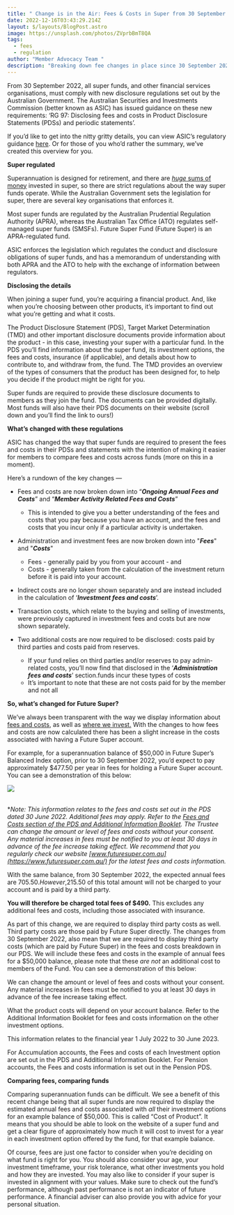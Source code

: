 ```yaml
---
title: " Change is in the Air: Fees & Costs in Super from 30 September 2022"
date: 2022-12-16T03:43:29.214Z
layout: $/layouts/BlogPost.astro
image: https://unsplash.com/photos/ZVprbBmT8QA
tags:
  - fees
  - regulation
author: "Member Advocacy Team "
description: "Breaking down fee changes in place since 30 September 2022. "
---
```

From 30 September 2022, all super funds, and other financial services organisations, must comply with new disclosure regulations set out by the Australian Government. The Australian Securities and Investments Commission (better known as ASIC) has issued guidance on these new requirements: ‘RG 97: Disclosing fees and costs in Product Disclosure Statements (PDSs) and periodic statements’.

If you’d like to get into the nitty gritty details, you can view ASIC’s regulatory guidance [here](https://asic.gov.au/regulatory-resources/find-a-document/regulatory-guides/rg-97-disclosing-fees-and-costs-in-pdss-and-periodic-statements/). Or for those of you who’d rather the summary, we’ve created this overview for you.

**Super regulated**

Superannuation is designed for retirement, and there are [*huge* sums of money](https://www.superannuation.asn.au/resources/superannuation-statistics) invested in super, so there are strict regulations about the way super funds operate. While the Australian Government sets the legislation for super, there are several key organisations that enforces it.

Most super funds are regulated by the Australian Prudential Regulation Authority (APRA), whereas the Australian Tax Office (ATO) regulates self-managed super funds (SMSFs). Future Super Fund (Future Super) is an APRA-regulated fund.

ASIC enforces the legislation which regulates the conduct and disclosure obligations of super funds, and has a memorandum of understanding with both APRA and the ATO to help with the exchange of information between regulators.

**Disclosing the details**

When joining a super fund, you’re acquiring a financial product. And, like when you’re choosing between other products, it’s important to find out what you’re getting and what it costs.

The Product Disclosure Statement (PDS), Target Market Determination (TMD) and other important disclosure documents provide information about the product - in this case, investing your super with a particular fund. In the PDS you’ll find information about the super fund, its investment options, the fees and costs, insurance (if applicable), and details about how to contribute to, and withdraw from, the fund. The TMD provides an overview of the types of consumers that the product has been designed for, to help you decide if the product might be right for you.

Super funds are required to provide these disclosure documents to members as they join the fund. The documents can be provided digitally. Most funds will also have their PDS documents on their website (scroll down and you’ll find the link to ours!)

**What’s changed with these regulations**

ASIC has changed the way that super funds are required to present the fees and costs in their PDSs and statements with the intention of making it easier for members to compare fees and costs across funds (more on this in a moment).

Here’s a rundown of the key changes —

* Fees and costs are now broken down into “***Ongoing Annual Fees and Costs***” and “***Member Activity Related Fees and Costs***”

  * This is intended to give you a better understanding of the fees and costs that you pay because you have an account, and the fees and costs that you incur only if a particular activity is undertaken.
* Administration and investment fees are now broken down into "***Fees***" and "***Costs***"

  * Fees - generally paid by you from your account - and 
  * Costs - generally taken from the calculation of the investment return before it is paid into your account.
* Indirect costs are no longer shown separately and are instead included in the calculation of ‘***Investment fees and costs***’.
* Transaction costs, which relate to the buying and selling of investments, were previously captured in investment fees and costs but are now shown separately.
* Two additional costs are now required to be disclosed: costs paid by third parties and costs paid from reserves. 

  * If your fund relies on third parties and/or reserves to pay admin-related costs, you’ll now find that disclosed in the ‘***Administration fees and costs***’ section.funds incur these types of costs
  * It’s important to note that these are not costs paid for by the member and not all

**So, what’s changed for Future Super?**

We’ve always been transparent with the way we display information about [fees and costs](https://www.futuresuper.com.au/faqs/what-are-my-total-fees/), as well as [where we invest.](https://www.futuresuper.com.au/how-we-invest/) With the changes to how fees and costs are now calculated there has been a slight increase in the costs associated with having a Future Super account.

For example, for a superannuation balance of $50,000 in Future Super’s Balanced Index option, prior to 30 September 2022, you’d expect to pay approximately $477.50 per year in fees for holding a Future Super account. You can see a demonstration of this below:



![](https://i.postimg.cc/Qt95R33r/Screen-Shot-2022-12-19-at-6-06-12-pm.png)

\
**Note: This information relates to the fees and costs set out in the PDS dated 30 June 2022. Additional fees may apply. Refer to the [Fees and Costs section of the PDS and Additional Information Booklet](https://content.myfuturesuper.com.au/forms-docs/FS_AIB_30092022.pdf). The Trustee can change the amount or level of fees and costs without your consent. Any material increases in fees must be notified to you at least 30 days in advance of the fee increase taking effect. We recommend that you regularly check our website [www.futuresuper.com.au](https://www.futuresuper.com.au/) for the latest fees and costs information.* 

With the same balance, from 30 September 2022, the expected annual fees are $705.50. However,$215.50 of this total amount will not be charged to your account and is paid by a third party. 

**You will therefore be charged total fees of $490.** This excludes any additional fees and costs, including those associated with insurance.

As part of this change, we are required to display third party costs as well. Third party costs are those paid by Future Super directly. The changes from 30 September 2022, also mean that we are required to display third party costs (which are paid by Future Super) in the fees and costs breakdown in our PDS. We will include these fees and costs in the example of annual fees for a $50,000 balance, please note that these *are not* an additional cost to members of the Fund. You can see a demonstration of this below:

We can change the amount or level of fees and costs without your consent. Any material increases in fees must be notified to you at least 30 days in advance of the fee increase taking effect.

What the product costs will depend on your account balance. Refer to the Additional Information Booklet for fees and costs information on the other investment options.

This information relates to the financial year 1 July 2022 to 30 June 2023.

For Accumulation accounts, the Fees and costs of each Investment option are set out in the PDS and Additional Information Booklet. For Pension accounts, the Fees and costs information is set out in the Pension PDS.



**Comparing fees, comparing funds**

Comparing superannuation funds can be difficult. We see a benefit of this recent change being that all super funds are now required to display the estimated annual fees and costs associated with *all* their investment options for an example balance of $50,000. This is called “Cost of Product”. It means that you should be able to look on the website of a super fund and get a clear figure of approximately how much it will cost to invest for a year in each investment option offered by the fund, for that example balance.

Of course, fees are just one factor to consider when you’re deciding on what fund is right for you. You should also consider your age, your investment timeframe, your risk tolerance, what other investments you hold and how they are invested. You may also like to consider if your super is invested in alignment with your values. Make sure to check out the fund’s performance, although past performance is not an indicator of future performance. A financial adviser can also provide you with advice for your personal situation.